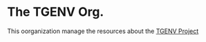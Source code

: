 # The TGENV Org.

This oorganization manage the resources about the [TGENV Project](https://github.com/tgenv/tgenv)
